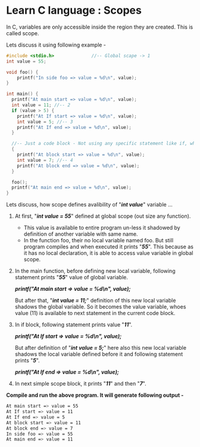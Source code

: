 # Learn C language : Scopes

In C, variables are only accessible inside the region they are created. This is called scope.

Lets discuss it using following example - 

``` c 
#include <stdio.h>              //-- Global scape -> 1
int value = 55;

void foo() { 
    printf("In side foo => value = %d\n", value); 
}

int main() {
  printf("At main start => value = %d\n", value);
  int value = 11; //-- 2
  if (value > 5) {
    printf("At If start => value = %d\n", value);
    int value = 5; //-- 3
    printf("At If end => value = %d\n", value);
  }

  //-- Just a code block - Not using any specific statement like if, while, for etc.
  {
    printf("At block start => value = %d\n", value);
    int value = 7; //-- 4
    printf("At block end => value = %d\n", value);
  }

  foo();
  printf("At main end => value = %d\n", value);
}
```
Lets discuss, how scope defines avalibility of "***int value***" variable ...

1) At first, "***int value = 55***" defined at global scope (out size any function).
   - This value is available to entire program un-less it shadowed by definition of another
   variable with same name.
   - In the function foo, their no local variable named foo. But still program compiles and
   when executed it prints "***55***". This because as it has no local declaration, it is able to
   access value variable in global scope.
2) In the main function, before defining new local variable, following statement prints "***55***" value of global variable.

   ***printf("At main start => value = %d\n", value);***

   But after that, "***int value = 11;***" definition of this new local variable shadows the global variable. 
   So it becomes the value variable, whoes value (11) is available to next statement in the current code block.

3) In if block, following statement prints value "***11***".

   ***printf("At If start => value = %d\n", value);***

   But after definition of "***int value = 5;***" here also this new local variable shadows the local variable 
   defined before it and following statement prints "***5***".

   ***printf("At If end => value = %d\n", value);***

4) In next simple scope block, it prints "***11***" and then "***7***".

**Compile and run the above program. It will generate following output -**

``` sh
At main start => value = 55
At If start => value = 11
At If end => value = 5
At block start => value = 11
At block end => value = 7
In side foo => value = 55
At main end => value = 11
```

